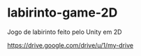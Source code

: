# labirinto-game-2D
Jogo de labirinto feito pelo Unity em 2D 

https://drive.google.com/drive/u/1/my-drive

